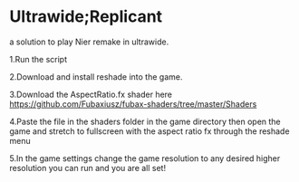 # Ultrawide;Replicant
a solution to play Nier remake in ultrawide. 


1.Run the script

2.Download and install reshade into the game.

3.Download the AspectRatio.fx shader here https://github.com/Fubaxiusz/fubax-shaders/tree/master/Shaders

4.Paste the file in the shaders folder in the game directory then open the game and stretch to fullscreen with the aspect ratio fx through the reshade menu

5.In the game settings change the game resolution to any desired higher resolution you can run and you are all set!
